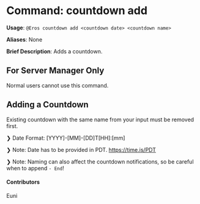 # Command: countdown add


**Usage**: `@Eros countdown add <countdown date> <countdown name>`

**Aliases**: None

**Brief Description**: Adds a countdown.




 

## For Server Manager Only


Normal users cannot use this command.

## Adding a Countdown


Existing countdown with the same name from your input must be removed first.

❯ Date Format: [YYYY]-[MM]-[DD]T[HH]:[mm]

❯ Note: Date has to be provided in PDT. https://time.is/PDT

❯ Note: Naming can also affect the countdown notifications, so be careful when to append `- End`!


 

#### Contributors


Euni
